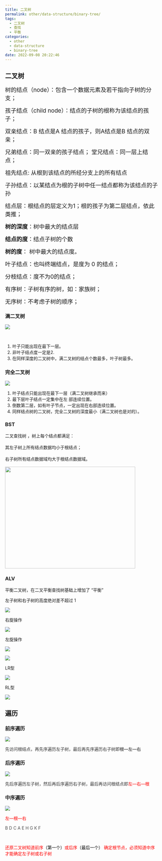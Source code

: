 ```yaml
---
title: 二叉树
permalink: other/data-structure/binary-tree/
tags:
  - 二叉树
  - 查找
  - 平衡
categories:
  - other
  - data-structure
  - binary-tree
date: 2022-09-08 20:22:46
---
```


## 二叉树



<span wiz-span="data-wiz-span"
style="font-size: 1.167rem;">树的结点（node）：包含一个数据元素及若干指向子树的分支；</span>

<span wiz-span="data-wiz-span"
style="font-size: 1.167rem;">孩子结点（child
node）：结点的子树的根称为该结点的孩子；</span>

<span wiz-span="data-wiz-span" style="font-size: 1.167rem;">双亲结点：B
结点是A 结点的孩子，则A结点是B 结点的双亲；</span>

<span wiz-span="data-wiz-span"
style="font-size: 1.167rem;">兄弟结点：同一双亲的孩子结点；
堂兄结点：同一层上结点；</span>

<span wiz-span="data-wiz-span" style="font-size: 1.167rem;">祖先结点:
从根到该结点的所经分支上的所有结点</span>

<span wiz-span="data-wiz-span"
style="font-size: 1.167rem;">子孙结点：以某结点为根的子树中任一结点都称为该结点的子孙</span>

<span wiz-span="data-wiz-span"
style="font-size: 1.167rem;">结点层：根结点的层定义为1；根的孩子为第二层结点，依此类推；</span>

<span wiz-span="data-wiz-span"
style="font-size: 1.167rem;">**树的深度**：树中最大的结点层</span>

<span wiz-span="data-wiz-span"
style="font-size: 1.167rem;">**结点的度**：结点子树的个数</span>

<span wiz-span="data-wiz-span" style="font-size: 1.167rem;">**树的度**：
树中最大的结点度。</span>

<span wiz-span="data-wiz-span"
style="font-size: 1.167rem;">叶子结点：也叫终端结点，是度为 0
的结点；</span>

<span wiz-span="data-wiz-span"
style="font-size: 1.167rem;">分枝结点：度不为0的结点；</span>

<span wiz-span="data-wiz-span"
style="font-size: 1.167rem;">有序树：子树有序的树，如：家族树；</span>

<span wiz-span="data-wiz-span"
style="font-size: 1.167rem;">无序树：不考虑子树的顺序；</span>

  

  

### 满二叉树

![](/pics/0c197bb5-0d99-44b0-96d1-bca6d20fe8d1.jpg)

​    <!--more-->

1.  叶子只能出现在最下一层。
2.  非叶子结点度一定是2.
3.  在同样深度的二叉树中，满二叉树的结点个数最多，叶子树最多。

  

###  完全二叉树

![](/pics/4fdd0b13-2a71-4147-ab35-6f0c806f1a59.jpg)

1.  叶子结点只能出现在最下一层（满二叉树继承而来）
2.  最下层叶子结点一定集中在左 部连续位置。
3.  倒数第二层，如有叶子节点，一定出现在右部连续位置。
4.  同样结点树的二叉树，完全二叉树的深度最小（满二叉树也是对的）。

<!--more-->

### BST

二叉查找树 ，<span style="line-height: 1.7;">树上每个结点都</span><span
style="line-height: 1.7;">满足：</span>

<span
style="line-height: 1.7;"> 其左子树上所有结点数据均小于根结点；</span>

<span
style="line-height: 1.7;">右子树所有结点数据域均大于根结点数据域。</span>

<img
src="/pics/4b4b2a7e-5c3e-4d2a-a4d1-a6664292a948.jpg"
style="vertical-align: bottom; max-width: 100%;" width="429"
height="334" />

  

  

  

### ALV

平衡二叉树，在二叉平衡查找树基础上增加了 “平衡”

 左子树和右子树的高度绝对差不超过 1

<img
src="/pics/e93154fd-ccaa-4659-8a10-c193bd41ee96.jpg"
style="vertical-align: bottom; max-width: 100%;" />

  

  

  

右旋操作

  

<img
src="/pics/6cef681e-3aa4-4323-85d8-95d608edbf80.jpg"
style="vertical-align: bottom; max-width: 100%;" />

  

  

左旋操作

  

<img
src="/pics/afbdab28-7456-4c2f-a85a-aa8696b87bb7.jpg"
style="vertical-align: bottom; max-width: 100%;" />

  

  

  

<img
src="/pics/53beb403-c902-4fd7-a5bd-57f8f5d66ff3.jpg"
style="vertical-align: bottom; max-width: 100%;" />

  

LR型

<img
src="/pics/01692aac-97e3-4957-b2a7-fad570523649.jpg"
style="vertical-align: bottom; max-width: 100%;" />

  

RL型

<img
src="/pics/4f97ee66-0338-4293-b013-caa2c75b9bb8.jpg"
style="vertical-align: bottom; max-width: 100%;" />

  

## 遍历



### 前序遍历

![](/pics/62795589-6f79-489c-b7cc-dfc4faac0c2b.jpg)

 <span
style="color:rgb(51, 51, 51);font-style:normal;font-weight:400;">先访问根结点，再先序遍历左子树，最后再先序遍历右子树即</span>根—左—右

  

  

### <span wiz-span="data-wiz-span">后序遍历</span>  

<span
wiz-span="data-wiz-span">![](/pics/08d43bf9-4544-47a8-b7bc-0bf1a3efbd6b.jpg)</span>

 <span
style="color:rgb(51, 51, 51);font-style:normal;font-weight:400;">先后序遍历左子树，然后再后序遍历右子树，最后再访问根结点即<span
wiz-span="data-wiz-span"
style="color: rgb(255, 0, 0);">左—右—根</span></span>



### 中序遍历

<span
style="color:rgb(51, 51, 51);font-style:normal;font-weight:400;"><span
wiz-span="data-wiz-span"
style="color: rgb(40, 40, 40);">![](/pics/1b91ca9f-7cc1-428c-9d06-12e3fe3d7ddf.jpg)</span></span>

<span wiz-span="data-wiz-span" style="color: rgb(165, 42, 0);">       
 <span wiz-span="data-wiz-span"
style="color: rgb(255, 0, 0);">左—根—右</span></span>

<span style="color:rgb(79, 79, 79);font-style:normal;font-weight:400;">B
 D C A E H G K F</span>

<span
style="color:rgb(51, 51, 51);font-style:normal;font-weight:400;"><span
wiz-span="data-wiz-span" style="color: rgb(255, 0, 0);">  
</span></span>

<span wiz-span="data-wiz-span"
style="color: rgb(255, 0, 0);">还原二叉树知道前序<span
wiz-span="data-wiz-span"
style="color: rgb(0, 0, 0);">（第一个）</span>或后序<span
wiz-span="data-wiz-span"
style="color: rgb(0, 0, 0);">（最后一个）</span> 确定根节点，必须知道中序才能确定左子树或右子树</span>
